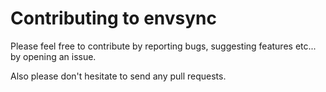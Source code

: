 # Contributing to envsync #

Please feel free to contribute by reporting bugs, suggesting features etc... by opening an issue.

Also please don't hesitate to send any pull requests.
